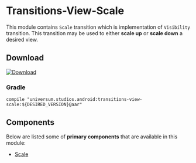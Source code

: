 Transitions-View-Scale
===============

This module contains `Scale` transition which is implementation of `Visibility` transition. 
This transition may be used to either **scale up** or **scale down** a desired view.

## Download ##
[![Download](https://api.bintray.com/packages/universum-studios/android/universum.studios.android%3Atransitions/images/download.svg)](https://bintray.com/universum-studios/android/universum.studios.android%3Atransitions/_latestVersion)

### Gradle ###

    compile "universum.studios.android:transitions-view-scale:${DESIRED_VERSION}@aar"

## Components ##

Below are listed some of **primary components** that are available in this module:

- [Scale](https://github.com/universum-studios/android_transitions/blob/master/library-view-scale/src/main/java/universum/studios/android/transition/Scale.java)

